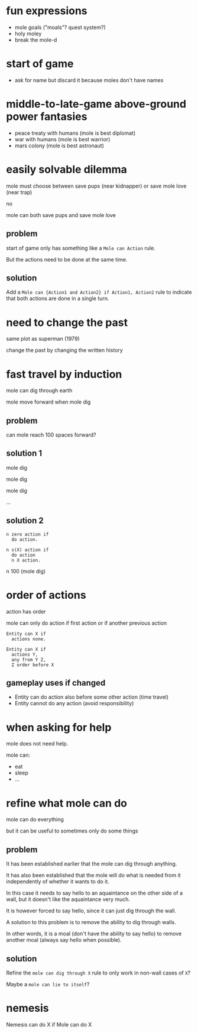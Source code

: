 # fun expressions

- mole goals ("moals"? quest system?)
- holy moley
- break the mole-d


# start of game

- ask for name but discard it because moles don't have names


# middle-to-late-game above-ground power fantasies

- peace treaty with humans (mole is best diplomat)
- war with humans (mole is best warrior)
- mars colony (mole is best astronaut)


# easily solvable dilemma

mole must choose between save pups (near kidnapper) or save mole love
(near trap)

no

mole can both save pups and save mole love

## problem

start of game only has something like a `Mole can Action` rule.

But the actions need to be done at the same time.

## solution

Add a `Mole can {Action1 and Action2} if Action1, Action2` rule to
indicate that both actions are done in a single turn.


# need to change the past

same plot as superman (1979)

change the past by changing the written history


# fast travel by induction

mole can dig through earth

mole move forward when mole dig

## problem

can mole reach 100 spaces forward?


## solution 1

mole dig

mole dig

mole dig

...


## solution 2

```
n zero action if
  do action.

n s(X) action if
  do action
  n X action.
```

n 100 (mole dig)


# order of actions

action has order

mole can only do action if first action or if another previous action

```
Entity can X if
  actions none.

Entity can X if
  actions Y,
  any from Y Z,
  Z order before X
```

## gameplay uses if changed

- Entity can do action also before some other action (time travel)
- Entity cannot do any action (avoid responsibility)


# when asking for help

mole does not need help.

mole can:

  - eat
  - sleep
  - ...


# refine what mole can do

mole can do everything

but it can be useful to sometimes only do some things

## problem

It has been established earlier that the mole can dig through anything.

It has also been established that the mole will do what is needed from
it independently of whether it wants to do it.

In this case it needs to say hello to an aquaintance on the other side
of a wall, but it doesn't like the aquaintance very much.

It is however forced to say hello, since it can just dig through the
wall.

A solution to this problem is to remove the ability to dig through
walls.

In other words, it is a moal (don't have the ability to say hello) to
remove another moal (always say hello when possible).

## solution

Refine the `mole can dig through X` rule to only work in non-wall cases
of `X`?

Maybe a `mole can lie to itself`?


# nemesis

Nemesis can do X if Mole can do X
